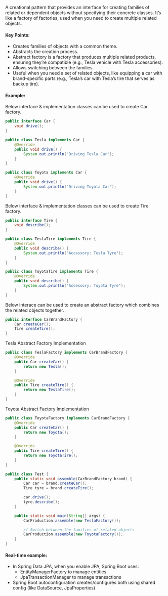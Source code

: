 A creational pattern that provides an interface for creating families of related or dependent objects without specifying their concrete classes. It’s like a factory of factories, used when you need to create multiple related objects.

#### Key Points:
* Creates families of objects with a common theme.
* Abstracts the creation process.
* Abstract factory is a factory that produces multiple related products, ensuring they’re compatible (e.g., Tesla vehicle with Tesla accessories).
* Allows switching between the families.
* Useful when you need a set of related objects, like equipping a car with brand-specific parts (e.g., Tesla’s car with Tesla’s tire that serves as backup tire).

#### Example:

Below interface & implementation classes can be used to create Car factory.
```java
public interface Car {
    void drive();
}
```

```java
public class Tesla implements Car {
    @Override
    public void drive() {
        System.out.println("Driving Tesla Car");
    }
}
```

```java
public class Toyota implements Car {
    @Override
    public void drive() {
        System.out.println("Driving Toyota Car");
    }
}
```
Below interface & implementation classes can be used to create Tire factory.
```java
public interface Tire {
    void describe();
}
```

```java
public class TeslaTire implements Tire {
    @Override
    public void describe() {
        System.out.println("Accessory: Tesla Tyre");
    }
}
```

```java
public class ToyotaTire implements Tire {
    @Override
    public void describe() {
        System.out.println("Accessory: Toyota Tyre");
    }
}
```
Below interace can be used to create an abstract factory which combines the related objects together. 
```java
public interface CarBrandFactory {
    Car createCar();
    Tire createTire();
}
```
Tesla Abstract Factory Implementation
```java
public class TeslaFactory implements CarBrandFactory {
    @Override
    public Car createCar() {
        return new Tesla();
    }

    @Override
    public Tire createTire() {
        return new TeslaTire();
    }
}
```
Toyota Abstract Factory Implementation
```java
public class ToyotaFactory implements CarBrandFactory {
    @Override
    public Car createCar() {
        return new Toyota();
    }

    @Override
    public Tire createTire() {
        return new ToyotaTire();
    }
}
```

```java
public class Test {
    public static void assemble(CarBrandFactory brand) {
        Car car = brand.createCar();
        Tire tyre = brand.createTire();

        car.drive();
        tyre.describe();
    }

    public static void main(String[] args) {
        CarProduction.assemble(new TeslaFactory());

        // Switch between the families of related objects
        CarProduction.assemble(new ToyotaFactory());
    }
}
```

#### Real-time example:
* In Spring Data JPA, when you enable JPA, Spring Boot uses:
    * EntityManagerFactory to manage entities
    * JpaTransactionManager to manage transactions
* Spring Boot autoconfiguration creates/configures both using shared config (like DataSource, JpaProperties)


